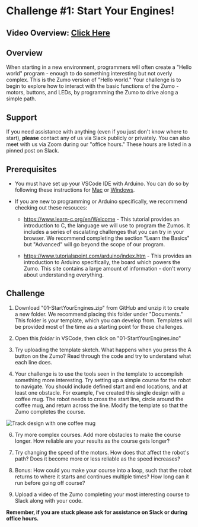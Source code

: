 # Challenge #1: Start Your Engines!

## Video Overview: [Click Here](https://drive.google.com/file/d/1Evu7U215m0wUzJYeq3J1V9MMWFgMboXY/view?usp=sharing)

## Overview

When starting in a new environment, programmers will often create a "Hello world" program - enough to do something interesting but not overly complex. This is the Zumo version of "Hello world." Your challenge is to begin to explore how to interact with the basic functions of the Zumo - motors, buttons, and LEDs, by programming the Zumo to drive along a simple path.

## Support

If you need assistance with anything (even if you just don't know where to start), **please** contact any of us via Slack publicly or privately. You can also meet with us via Zoom during our "office hours." These hours are listed in a pinned post on Slack.

## Prerequisites

* You must have set up your VSCode IDE with Arduino. You can do so by following these instructions for [Mac](https://docs.google.com/presentation/d/1cyeOuGeWGI4tj6PQgyC6Zz0o6Nv5z3nh0UwPVeGp7-I/edit?usp=sharing) or [Windows](https://docs.google.com/presentation/d/1y6T2atl-b8Y2t-8qAfPKwe7EO9_AVQGZKfdK217bZew/edit?usp=sharing).

* If you are new to programming or Arduino specifically, we recommend checking out these resouces:

    * https://www.learn-c.org/en/Welcome - This tutorial provides an introduction to C, the language we will use to program the Zumos. It includes a series of escalating challenges that you can try in your browser. We recommend completing the section "Learn the Basics" but "Advanced" will go beyond the scope of our program.

    * https://www.tutorialspoint.com/arduino/index.htm - This provides an introduction to Arduino specifically, the board which powers the Zumo. This site contains a large amount of information - don't worry about understanding everything.

## Challenge

1. Download "01-StartYourEngines.zip" from GitHub and unzip it to create a new folder. We recommend placing this folder under "Documents." This folder is your template, which you can develop from. Templates will be provided most of the time as a starting point for these challenges.

2. Open this *folder* in VSCode, then click on "01-StartYourEngines.ino"

3. Try uploading the template sketch. What happens when you press the A button on the Zumo? Read through the code and try to understand what each line does.

4. Your challenge is to use the tools seen in the template to accomplish something more interesting. Try setting up a simple course for the robot to navigate. You should include defined start and end locations, and at least one obstacle. For example, I've created this single design with a coffee mug. The robot needs to cross the start line, circle around the coffee mug, and return across the line. Modify the template so that the Zumo completes the course.

![Track design with one coffee mug](https://raw.githubusercontent.com/Mechanical-Advantage/Training2020/master/resources/01-simplecourse.jpg)

6. Try more complex courses. Add more obstacles to make the course longer. How reliable are your results as the course gets longer?

7. Try changing the speed of the motors. How does that affect the robot's path? Does it become more or less reliable as the speed increases?

8. Bonus: How could you make your course into a loop, such that the robot returns to where it starts and continues multiple times? How long can it run before going off course?

9. Upload a video of the Zumo completing your most interesting course to Slack along with your code.

**Remember, if you are stuck please ask for assistance on Slack or during office hours.**